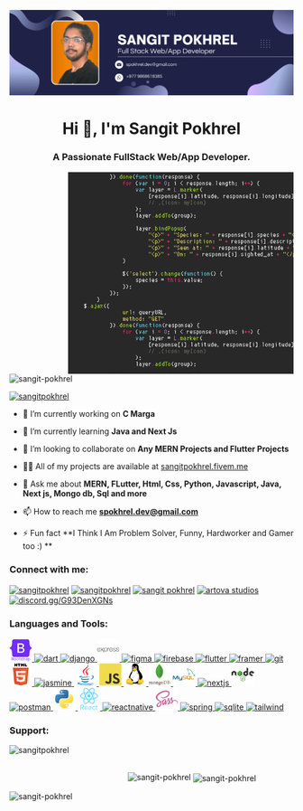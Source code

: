 ![logo](https://github.com/sangit-pokhrel/sangit-pokhrel/blob/main/Blue%20Minimalist%20Profile%20LinkedIn%20Banner.png)
<h1 align="center">Hi 👋, I'm Sangit Pokhrel</h1>
<h3 align="center">A Passionate FullStack Web/App Developer.</h3>
<img align="right" alt="Coding" width="400" src="https://github.com/sangit-pokhrel/sangit-pokhrel/blob/main/codinggif.gif">

<p align="left"> <img src="https://komarev.com/ghpvc/?username=sangit-pokhrel&label=Profile%20views&color=0e75b6&style=flat" alt="sangit-pokhrel" /> </p>

<p align="left"> <a href="https://twitter.com/sangitpokhrel" target="blank"><img src="https://img.shields.io/twitter/follow/sangitpokhrel?logo=twitter&style=for-the-badge" alt="sangitpokhrel" /></a> </p>

- 🔭 I’m currently working on **C Marga**

- 🌱 I’m currently learning **Java and Next Js**

- 👯 I’m looking to collaborate on **Any MERN Projects and Flutter Projects**

- 👨‍💻 All of my projects are available at [sangitpokhrel.fivem.me](sangit.artovasolutions.com)

- 💬 Ask me about **MERN, FLutter, Html, Css, Python, Javascript, Java, Next js, Mongo db, Sql and more**

- 📫 How to reach me **spokhrel.dev@gmail.com**

- ⚡ Fun fact **I Think I Am Problem Solver, Funny, Hardworker and Gamer too :) **

<h3 align="left">Connect with me:</h3>
<p align="left">
<a href="https://twitter.com/sangitpokhrel" target="blank"><img align="center" src="https://raw.githubusercontent.com/rahuldkjain/github-profile-readme-generator/master/src/images/icons/Social/twitter.svg" alt="sangitpokhrel" height="30" width="40" /></a>
<a href="https://linkedin.com/in/sangitpokhrel" target="blank"><img align="center" src="https://raw.githubusercontent.com/rahuldkjain/github-profile-readme-generator/master/src/images/icons/Social/linked-in-alt.svg" alt="sangitpokhrel" height="30" width="40" /></a>
<a href="https://fb.com/sangit pokhrel" target="blank"><img align="center" src="https://raw.githubusercontent.com/rahuldkjain/github-profile-readme-generator/master/src/images/icons/Social/facebook.svg" alt="sangit pokhrel" height="30" width="40" /></a>
<a href="https://www.youtube.com/c/artova studios" target="blank"><img align="center" src="https://raw.githubusercontent.com/rahuldkjain/github-profile-readme-generator/master/src/images/icons/Social/youtube.svg" alt="artova studios" height="30" width="40" /></a>
<a href="https://discord.gg/discord.gg/G93DenXGNs" target="blank"><img align="center" src="https://raw.githubusercontent.com/rahuldkjain/github-profile-readme-generator/master/src/images/icons/Social/discord.svg" alt="discord.gg/G93DenXGNs" height="30" width="40" /></a>
</p>

<h3 align="left">Languages and Tools:</h3>
<p align="left"> <a href="https://getbootstrap.com" target="_blank" rel="noreferrer"> <img src="https://raw.githubusercontent.com/devicons/devicon/master/icons/bootstrap/bootstrap-plain-wordmark.svg" alt="bootstrap" width="40" height="40"/> </a> <a href="https://dart.dev" target="_blank" rel="noreferrer"> <img src="https://www.vectorlogo.zone/logos/dartlang/dartlang-icon.svg" alt="dart" width="40" height="40"/> </a> <a href="https://www.djangoproject.com/" target="_blank" rel="noreferrer"> <img src="https://cdn.worldvectorlogo.com/logos/django.svg" alt="django" width="40" height="40"/> </a> <a href="https://expressjs.com" target="_blank" rel="noreferrer"> <img src="https://raw.githubusercontent.com/devicons/devicon/master/icons/express/express-original-wordmark.svg" alt="express" width="40" height="40"/> </a> <a href="https://www.figma.com/" target="_blank" rel="noreferrer"> <img src="https://www.vectorlogo.zone/logos/figma/figma-icon.svg" alt="figma" width="40" height="40"/> </a> <a href="https://firebase.google.com/" target="_blank" rel="noreferrer"> <img src="https://www.vectorlogo.zone/logos/firebase/firebase-icon.svg" alt="firebase" width="40" height="40"/> </a> <a href="https://flutter.dev" target="_blank" rel="noreferrer"> <img src="https://www.vectorlogo.zone/logos/flutterio/flutterio-icon.svg" alt="flutter" width="40" height="40"/> </a> <a href="https://www.framer.com/" target="_blank" rel="noreferrer"> <img src="https://www.vectorlogo.zone/logos/framer/framer-icon.svg" alt="framer" width="40" height="40"/> </a> <a href="https://git-scm.com/" target="_blank" rel="noreferrer"> <img src="https://www.vectorlogo.zone/logos/git-scm/git-scm-icon.svg" alt="git" width="40" height="40"/> </a> <a href="https://www.w3.org/html/" target="_blank" rel="noreferrer"> <img src="https://raw.githubusercontent.com/devicons/devicon/master/icons/html5/html5-original-wordmark.svg" alt="html5" width="40" height="40"/> </a> <a href="https://jasmine.github.io/" target="_blank" rel="noreferrer"> <img src="https://www.vectorlogo.zone/logos/jasmine/jasmine-icon.svg" alt="jasmine" width="40" height="40"/> </a> <a href="https://www.java.com" target="_blank" rel="noreferrer"> <img src="https://raw.githubusercontent.com/devicons/devicon/master/icons/java/java-original.svg" alt="java" width="40" height="40"/> </a> <a href="https://developer.mozilla.org/en-US/docs/Web/JavaScript" target="_blank" rel="noreferrer"> <img src="https://raw.githubusercontent.com/devicons/devicon/master/icons/javascript/javascript-original.svg" alt="javascript" width="40" height="40"/> </a> <a href="https://www.linux.org/" target="_blank" rel="noreferrer"> <img src="https://raw.githubusercontent.com/devicons/devicon/master/icons/linux/linux-original.svg" alt="linux" width="40" height="40"/> </a> <a href="https://www.mongodb.com/" target="_blank" rel="noreferrer"> <img src="https://raw.githubusercontent.com/devicons/devicon/master/icons/mongodb/mongodb-original-wordmark.svg" alt="mongodb" width="40" height="40"/> </a> <a href="https://www.mysql.com/" target="_blank" rel="noreferrer"> <img src="https://raw.githubusercontent.com/devicons/devicon/master/icons/mysql/mysql-original-wordmark.svg" alt="mysql" width="40" height="40"/> </a> <a href="https://nextjs.org/" target="_blank" rel="noreferrer"> <img src="https://cdn.worldvectorlogo.com/logos/nextjs-2.svg" alt="nextjs" width="40" height="40"/> </a> <a href="https://nodejs.org" target="_blank" rel="noreferrer"> <img src="https://raw.githubusercontent.com/devicons/devicon/master/icons/nodejs/nodejs-original-wordmark.svg" alt="nodejs" width="40" height="40"/> </a> <a href="https://postman.com" target="_blank" rel="noreferrer"> <img src="https://www.vectorlogo.zone/logos/getpostman/getpostman-icon.svg" alt="postman" width="40" height="40"/> </a> <a href="https://www.python.org" target="_blank" rel="noreferrer"> <img src="https://raw.githubusercontent.com/devicons/devicon/master/icons/python/python-original.svg" alt="python" width="40" height="40"/> </a> <a href="https://reactjs.org/" target="_blank" rel="noreferrer"> <img src="https://raw.githubusercontent.com/devicons/devicon/master/icons/react/react-original-wordmark.svg" alt="react" width="40" height="40"/> </a> <a href="https://reactnative.dev/" target="_blank" rel="noreferrer"> <img src="https://reactnative.dev/img/header_logo.svg" alt="reactnative" width="40" height="40"/> </a> <a href="https://sass-lang.com" target="_blank" rel="noreferrer"> <img src="https://raw.githubusercontent.com/devicons/devicon/master/icons/sass/sass-original.svg" alt="sass" width="40" height="40"/> </a> <a href="https://spring.io/" target="_blank" rel="noreferrer"> <img src="https://www.vectorlogo.zone/logos/springio/springio-icon.svg" alt="spring" width="40" height="40"/> </a> <a href="https://www.sqlite.org/" target="_blank" rel="noreferrer"> <img src="https://www.vectorlogo.zone/logos/sqlite/sqlite-icon.svg" alt="sqlite" width="40" height="40"/> </a> <a href="https://tailwindcss.com/" target="_blank" rel="noreferrer"> <img src="https://www.vectorlogo.zone/logos/tailwindcss/tailwindcss-icon.svg" alt="tailwind" width="40" height="40"/> </a> </p>

<h3 align="left">Support:</h3>
<p><a href="https://www.buymeacoffee.com/sangitpokhrel"> <img align="left" src="https://cdn.buymeacoffee.com/buttons/v2/default-yellow.png" height="50" width="210" alt="sangitpokhrel" /></a></p><br><br>

<p><img align="left" src="https://github-readme-stats.vercel.app/api/top-langs?username=sangit-pokhrel&show_icons=true&locale=en&layout=compact" alt="sangit-pokhrel" /></p>

<p>&nbsp;<img align="center" src="https://github-readme-stats.vercel.app/api?username=sangit-pokhrel&show_icons=true&locale=en" alt="sangit-pokhrel" /></p>

<p><img align="center" src="https://github-readme-streak-stats.herokuapp.com/?user=sangit-pokhrel&" alt="sangit-pokhrel" /></p>
